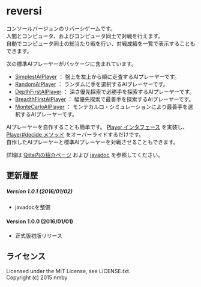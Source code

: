 # reversi
コンソールバージョンのリバーシゲームです。  
人間とコンピュータ、およびコンピュータ同士で対戦を行えます。  
自動でコンピュータ同士の総当たり戦を行い、対戦成績を一覧で表示することもできます。  
  
次の標準AIプレーヤーがパッケージに含まれています。
* [SimplestAIPlayer](https://github.com/nmby/reversi/blob/master/project/src/main/java/xyz/hotchpotch/game/reversi/aiplayers/SimplestAIPlayer.java) ： 盤上を左上から順に走査するAIプレーヤーです。  
* [RandomAIPlayer](https://github.com/nmby/reversi/blob/master/project/src/main/java/xyz/hotchpotch/game/reversi/aiplayers/RandomAIPlayer.java) ： ランダムに手を選択するAIプレーヤーです。  
* [DepthFirstAIPlayer](https://github.com/nmby/reversi/blob/master/project/src/main/java/xyz/hotchpotch/game/reversi/aiplayers/DepthFirstAIPlayer.java) ： 深さ優先探索で必勝手を探索するAIプレーヤーです。  
* [BreadthFirstAIPlayer](https://github.com/nmby/reversi/blob/master/project/src/main/java/xyz/hotchpotch/game/reversi/aiplayers/BreadthFirstAIPlayer.java) ： 幅優先探索で最善手を探索するAIプレーヤーです。  
* [MonteCarloAIPlayer](https://github.com/nmby/reversi/blob/master/project/src/main/java/xyz/hotchpotch/game/reversi/aiplayers/MonteCarloAIPlayer.java) ： モンテカルロ・シミュレーションにより最善手を選択するAIプレーヤーです。  

AIプレーヤーを自作することも簡単です。
[Player インタフェース](http://nmby.github.io/reversi/api-docs/xyz/hotchpotch/game/reversi/framework/Player.html) を実装し、
[Player#decide メソッド](http://nmby.github.io/reversi/api-docs/xyz/hotchpotch/game/reversi/framework/Player.html#decide-xyz.hotchpotch.game.reversi.core.Board-xyz.hotchpotch.game.reversi.core.Color-long-long-) をオーバーライドするだけです。  
自作したAIプレーヤーと標準AIプレーヤーを対戦させることもできます。  
  
詳細は [Qiita内の紹介ページ](http://qiita.com/nmby/items/bd44e28d937108fa3eb0)
および [javadoc](http://nmby.github.io/reversi/api-docs/index.html) を参照してください。  
  
## 更新履歴
##### Version 1.0.1 (2016/01/02)
* javadocを整備
  
#### Version 1.0.0 (2016/01/01)
* 正式版初版リリース
  
## ライセンス
Licensed under the MIT License, see LICENSE.txt.  
Copyright (c) 2015 nmby  

